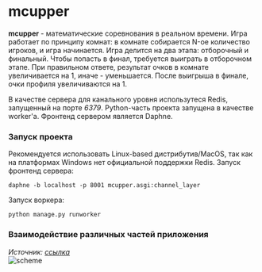 # mcupper
<b>mcupper</b> - математические соревнования в реальном времени. Игра работает по принципу комнат: в комнате собирается N-ое количество игроков, и игра начинается. Игра делится на два этапа: отборочный и финальный. Чтобы попасть в финал, требуется выиграть в отборочном этапе. При правильном ответе, результат очков в комнате увеличивается на 1, иначе - уменьшается. После выигрыша в финале, очки профиля увеличиваются на 1.

В качестве сервера для канального уровня использутеся Redis, запущенный на порте <i>6379</i>. Python-часть проекта запущена в качестве worker'а. Фронтенд сервером является Daphne.

### Запуск проекта
Рекомендуется использовать Linux-based дистрибутив/MacOS, так как на платформах Windows нет официальной поддержки Redis.
Запуск фронтенд сервера:
```
daphne -b localhost -p 8001 mcupper.asgi:channel_layer
```
Запуск воркера:
```
python manage.py runworker
```

### Взаимодействие различных частей приложения
<i>Источник: <a href="https://blog.heroku.com/in_deep_with_django_channels_the_future_of_real_time_apps_in_django">ссылка</a></i><br/>
![scheme](https://khashtamov.com/wp-content/uploads/2016/04/django-wsgi-e1460520788503.png)
